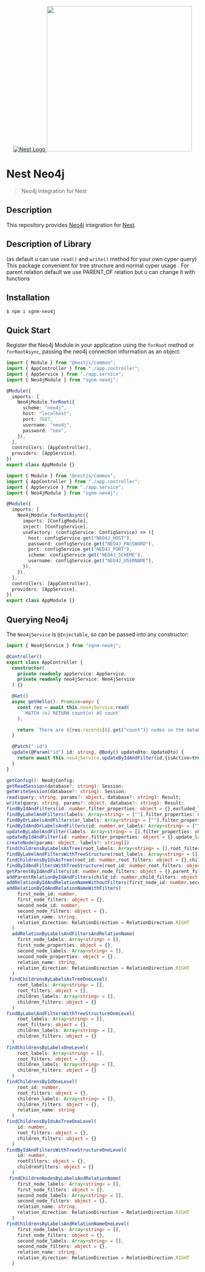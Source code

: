 <p align="center">
  <a href="http://nestjs.com/" target="blank"><img src="https://kamilmysliwiec.com/public/nest-logo.png#1" alt="Nest Logo" />   </a>
  <a href="https://neo4j.com" target="_blank"><img src="https://dist.neo4j.com/wp-content/uploads/20140926224303/neo4j_logo-facebook.png" width="380"></a>
</p>

# Nest Neo4j

> Neo4j integration for Nest

## Description

This repository provides [Neo4j](https://www.neo4j.com) integration for [Nest](http://nestjs.com/).

## Description of Library

(as default u can use `read()` and `write()` method for your own cyper query)
This package convenient for tree structure and normal cyper usage .
For parent relation default we use PARENT_OF relation but u can change it with functions

## Installation

```
$ npm i sgnm-neo4j
```

## Quick Start

Register the Neo4j Module in your application using the `forRoot` method or `forRootAsync`, passing the neo4j connection information as an object:

```ts
import { Module } from "@nestjs/common";
import { AppController } from "./app.controller";
import { AppService } from "./app.service";
import { Neo4jModule } from "sgnm-neo4j";

@Module({
  imports: [
    Neo4jModule.forRoot({
      scheme: "neo4j",
      host: "localhost",
      port: 7687,
      username: "neo4j",
      password: "neo",
    }),
  ],
  controllers: [AppController],
  providers: [AppService],
})
export class AppModule {}
```

```ts
import { Module } from "@nestjs/common";
import { AppController } from "./app.controller";
import { AppService } from "./app.service";
import { Neo4jModule } from "sgnm-neo4j";

@Module({
  imports: [
    Neo4jModule.forRootAsync({
      imports: [ConfigModule],
      inject: [ConfigService],
      useFactory: (configService: ConfigService) => ({
        host: configService.get("NEO4J_HOST"),
        password: configService.get("NEO4J_PASSWORD"),
        port: configService.get("NEO4J_PORT"),
        scheme: configService.get("NEO4J_SCHEME"),
        username: configService.get("NEO4J_USERNAME"),
      }),
    }),
  ],
  controllers: [AppController],
  providers: [AppService],
})
export class AppModule {}
```

## Querying Neo4j

The `Neo4jService` is `@Injectable`, so can be passed into any constructor:

```ts
import { Neo4jService } from "sgnm-neo4j";

@Controller()
export class AppController {
  constructor(
    private readonly appService: AppService,
    private readonly neo4jService: Neo4jService
  ) {}

  @Get()
  async getHello(): Promise<any> {
    const res = await this.neo4jService.read(
      `MATCH (n) RETURN count(n) AS count`
    );

    return `There are ${res.records[0].get("count")} nodes in the database`;
  }

  @Patch(":id")
  update(@Param("id") id: string, @Body() updateDto: UpdateDto) {
    return await this.neo4jService.updateByIdAndFilter(id,{isActive=true},[], updateDto);
  }
}
```


```ts
getConfig(): Neo4jConfig;
getReadSession(database?: string): Session;
getWriteSession(database?: string): Session;
read(query: string, params?: object, database?: string): Result;
write(query: string, params?: object, database?: string): Result;
findByIdAndFilters(id: number,filter_properties: object = {},excluded_labels: Array<string> = [])
findByLabelAndFilters(labels: Array<string> = [""],filter_properties: object = {},excluded_labels: Array<string> = [""])
findByOrLabelsAndFilters(or_labels: Array<string> = [""],filter_properties: object = {})
findByIdAndOrLabelsAndFilters(id: number,or_labels: Array<string> = [""],filter_properties: object = {})
updateByLabelAndFilter(labels: Array<string> = [],filter_properties: object = {},update_labels: Array<string> = [],update_properties: object = {} )
updateByIdAndFilter(id: number,filter_properties: object = {},update_labels: Array<string> = [],update_properties: object = {})
createNode(params: object, labels?: string[])
findChildrensByLabelsAsTree(root_labels: Array<string> = [],root_filters: object = {},children_labels: Array<string> = [],children_filters: object = {})
findByLabelAndFiltersWithTreeStructure(root_labels: Array<string> = [],root_filters: object = {},children_labels: Array<string> = [], children_filters: object = {})
findChildrensByIdsAsTree(root_id: number,root_filters: object = {},children_labels: Array<string> = [],children_filters: object = {})
findByIdAndFiltersWithTreeStructure(root_id: number,root_filters: object = {},children_labels: Array<string> = [],children_filters: object = {})
getParentByIdAndFilters(id: number,node_filters: object = {},parent_filters: object = {})
addParentRelationByIdAndFilters(child_id: number,child_filters: object = {},target_parent_id: number,target_parent_filters: object = {})
addRelationByIdAndRelationNameWithoutFilters(first_node_id: number,second_node_id: number,relation_name: string,relation_direction: RelationDirection = RelationDirection.RIGHT)
addRelationByIdAndRelationNameWithFilters(
    first_node_id: number,
    first_node_filters: object = {},
    second_node_id: number,
    second_node_filters: object = {},
    relation_name: string,
    relation_direction: RelationDirection = RelationDirection.RIGHT
  )
  addRelationByLabelsAndFiltersAndRelationName(
    first_node_labels: Array<string> = [],
    first_node_properties: object = {},
    second_node_labels: Array<string> = [],
    second_node_properties: object = {},
    relation_name: string,
    relation_direction: RelationDirection = RelationDirection.RIGHT
  )
 findChildrensByLabelsAsTreeOneLevel(
    root_labels: Array<string> = [],
    root_filters: object = {},
    children_labels: Array<string> = [],
    children_filters: object = {}
  ) 
findByLabelAndFiltersWithTreeStructureOneLevel(
    root_labels: Array<string> = [],
    root_filters: object = {},
    children_labels: Array<string> = [],
    children_filters: object = {}
  )
findChildrensByLabelsOneLevel(
    root_labels: Array<string> = [],
    root_filters: object = {},
    children_labels: Array<string> = [],
    children_filters: object = {}
  )
findChildrensByIdOneLevel(
    root_id: number,
    root_filters: object = {},
    children_labels: Array<string> = [],
    children_filters: object = {},
    relation_name: string
  ) 
findChildrensByIdsAsTreeOneLevel(
    id: number,
    root_filters: object = {},
    children_filters: object = {}
  ) 
findByIdAndFiltersWithTreeStructureOneLevel(
    id: number,
    rootFilters: object = {},
    childrenFilters: object = {}
  )
 findChildrenNodesByLabelsAndRelationName(
    first_node_labels: Array<string> = [],
    first_node_filters: object = {},
    second_node_labels: Array<string> = [],
    second_node_filters: object = {},
    relation_name: string,
    relation_direction: RelationDirection = RelationDirection.RIGHT
  )
findChildrensByLabelsAndRelationNameOneLevel(
    first_node_labels: Array<string> = [],
    first_node_filters: object = {},
    second_node_labels: Array<string> = [],
    second_node_filters: object = {},
    relation_name: string,
    relation_direction: RelationDirection = RelationDirection.RIGHT
  )
```
